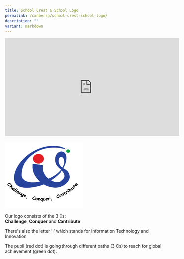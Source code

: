 ```yaml
---
title: School Crest & School Logo
permalink: /canberra/school-crest-school-logo/
description: ""
variant: markdown
---
```

<iframe allowfullscreen="" allow="accelerometer; autoplay; clipboard-write; encrypted-media; gyroscope; picture-in-picture; web-share" frameborder="0" title="YouTube video player" src="https://www.youtube.com/embed/7ZuMp0sxHoA?si=4wU8lol3i-w0hzlH" height="315" width="560"></iframe>
<br>
<br>
<img src="/images/css-logo.png" style="width:50%">

<p>Our logo consists of the 3 Cs:<br><strong>Challenge</strong>,&nbsp;<strong>Conquer</strong>&nbsp;and <strong>Contribute</strong></p>
<p>There's also the letter 'i' which stands for Information Technology and Innovation</p>
<p>The pupil (red dot) is going through different paths (3 Cs) to reach for global achievement (green dot).</p>
